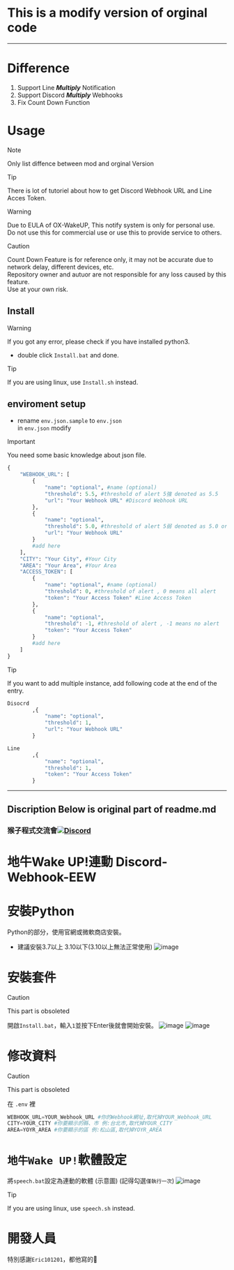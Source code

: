 # This is a modify version of orginal code
---
# Difference
1. Support Line ***Multiply*** Notification
2. Support Discord ***Multiply*** Webhooks
3. Fix Count Down Function

# Usage
> [!NOTE]   
> Only list diffence between mod and orginal Version

> [!TIP]    
> There is lot of tutoriel about how to get Discord Webhook URL and Line Acces Token.

> [!WARNING]
> Due to EULA of OX-WakeUP, This notify system is only for personal use.<br>
> Do not use this for commercial use or use this to provide service to others.

> [!CAUTION]
> Count Down Feature is for reference only, it may not be accurate due to network delay, different devices, etc.<br>
> Repository owner and autuor are not responsible for any loss caused by this feature.<br>
> Use at your own risk.

## Install

> [!WARNING]    
> If you got any error, please check if you have installed python3.

* double click ```Install.bat``` and done.
> [!TIP]    
> If you are using linux, use ```Install.sh``` instead.

## enviroment setup
* rename `env.json.sample` to `env.json`<br>
in `env.json` modify

> [!IMPORTANT]  
> You need some basic knowledge about json file.

```py
{
    "WEBHOOK_URL": [
        {
            "name": "optional", #name (optional)
            "threshold": 5.5, #threshold of alert 5強 denoted as 5.5
            "url": "Your Webhook URL" #Discord Webhook URL
        },
        {
            "name": "optional",
            "threshold": 5.0, #threshold of alert 5弱 denoted as 5.0 or 5
            "url": "Your Webhook URL"
        }
        #add here
    ],
    "CITY": "Your City", #Your City
    "AREA": "Your Area", #Your Area
    "ACCESS_TOKEN": [
        {
            "name": "optional", #name (optional)
            "threshold": 0, #threshold of alert , 0 means all alert
            "token": "Your Access Token" #Line Access Token
        },
        {
            "name": "optional",
            "threshold": -1, #threshold of alert , -1 means no alert
            "token": "Your Access Token"
        }
        #add here
    ]
}
``` 

> [!TIP]    
> If you want to add multiple instance, add following code at the end of the entry.

```py
Disocrd
        ,{
            "name": "optional",
            "threshold": 1,
            "url": "Your Webhook URL"
        }

Line 
        ,{
            "name": "optional",
            "threshold": 1,
            "token": "Your Access Token"
        }
```
---
## Discription Below is original part of readme.md  
### 猴子程式交流會[![Discord](https://discord.com/api/guilds/808241076657717268/widget.png)](https://discord.gg/rCZeuaucjf)
# 地牛Wake UP!連動 Discord-Webhook-EEW

# 安裝Python
Python的部分，使用官網或微軟商店安裝。
* 建議安裝3.7以上 3.10以下(3.10以上無法正常使用)
![image](https://cdn.discordapp.com/attachments/829731415435903018/902558511806943252/unknown.png)
# 安裝套件

> [!CAUTION]  
> This part is obsoleted

開啟`Install.bat`，輸入`1`並按下Enter後就會開始安裝。
![image](https://cdn.discordapp.com/attachments/829731415435903018/902556564878164059/unknown.png)
![image](https://cdn.discordapp.com/attachments/829731415435903018/909467601082646548/unknown.png)

# 修改資料

> [!CAUTION]  
> This part is obsoleted

在 `.env` 裡
```py
WEBHOOK_URL=YOUR_Webhook_URL #你的Webhook網址,取代掉YOUR_Webhook_URL
CITY=YOUR_CITY #你要顯示的縣、市 例:台北市,取代掉YOUR_CITY
AREA=YOYR_AREA #你要顯示的區 例:松山區,取代掉YOYR_AREA
```
# `地牛Wake UP!`軟體設定
將`speech.bat`設定為連動的軟體 (示意圖)
(記得勾選`僅執行一次`)
![image](https://cdn.discordapp.com/attachments/829731415435903018/902568066133680158/2021-10-26_224139.png)

> [!TIP]    
> If you are using linux, use ```speech.sh``` instead.

# 開發人員
特別感謝`Eric101201`，都他寫的🛐
